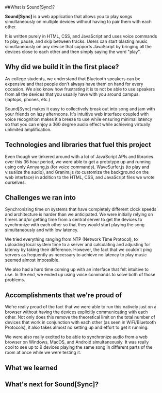 ##What is Sound[Sync]?

**Sound[Sync]** is a web application that allows you to play songs simultaneously on multiple devices without having to pair them with each other. 

It is written purely in HTML, CSS, and JavaScript and uses voice commands to play, pause, and skip between tracks. Users can start blasting music simultaneously on any device that supports JavaScript by bringing all the devices close to each other and then simply saying the word "play".

## Why did we build it in the first place?

As college students, we understand that Bluetooth speakers can be expensive and that people don't always have them on hand for every occasion. We also know how frustrating it is to not be able to use speakers from all the devices that you usually have with you around campus. (laptops, phones, etc.)

Sound[Sync] makes it easy to collectively break out into song and jam with your friends on lazy afternoons. It's intuitive web interface coupled with voice recognition makes it a breeze to use while ensuring minimal latency so that you can enjoy a 360 degree audio effect while achieving virtually unlimited amplification.

## Technologies and libraries that fuel this project

Even though we tinkered around with a lot of JavaScript APIs and libraries over this 36 hour period, we were able to get a prototype up and running using only Annyang.js (for voice commands), WaveSurfer.js (to play and visualize the audio), and Granim.js (to customize the background on the web interface) in addition to the HTML, CSS, and JavaScript files we wrote ourselves.

## Challenges we ran into

Synchronizing time on systems that have completely different clock speeds and architecture is harder than we anticipated. We were initially relying on timers and/or getting time from a central server to get the devices to synchronize with each other so that they would start playing the song simultaneously and with low latency. 

We tried everything ranging from NTP (Network Time Protocol), to uploading local system time to a server and calculating and adjusting for latency by taking their difference. However, the fact that we couldn't ping servers as frequently as necessary to achieve no latency to play music seemed almost impossible. 

We also had a hard time coming up with an interface that felt intuitive to use. In the end, we ended up using voice commands to solve both of those problems.

## Accomplishments that we're proud of

We're really proud of the fact that we were able to run this natively just on a browser without having the devices explicitly communicating with each other. Not only does this remove the theoretical limit on the total number of devices that work in conjunction with each other (as seen in WiFi/Bluetooth Protocols), it also takes almost no setting up and effort to get it running. 

We were also really excited to be able to synchronize audio from a web browser on Windows, MacOS, and Android simultaneously. It was really cool to see up to 9 devices playing the same song in different parts of the room at once while we were testing it.

## What we learned


## What's next for Sound[Sync]?
